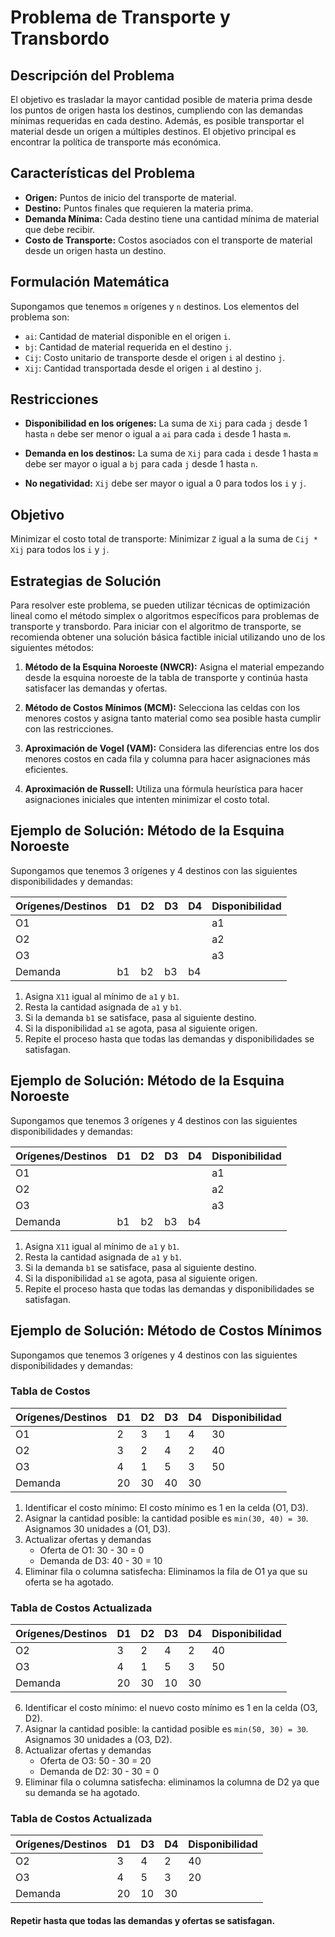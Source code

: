 # Problema de Transporte y Transbordo

## Descripción del Problema

El objetivo es trasladar la mayor cantidad posible de materia prima desde los puntos de origen hasta los destinos, cumpliendo con las demandas mínimas requeridas en cada destino. Además, es posible transportar el material desde un origen a múltiples destinos. El objetivo principal es encontrar la política de transporte más económica.

## Características del Problema

- **Origen:** Puntos de inicio del transporte de material.
- **Destino:** Puntos finales que requieren la materia prima.
- **Demanda Mínima:** Cada destino tiene una cantidad mínima de material que debe recibir.
- **Costo de Transporte:** Costos asociados con el transporte de material desde un origen hasta un destino.

## Formulación Matemática

Supongamos que tenemos `m` orígenes y `n` destinos. Los elementos del problema son:

- `ai`: Cantidad de material disponible en el origen `i`.
- `bj`: Cantidad de material requerida en el destino `j`.
- `Cij`: Costo unitario de transporte desde el origen `i` al destino `j`.
- `Xij`: Cantidad transportada desde el origen `i` al destino `j`.

## Restricciones

- **Disponibilidad en los orígenes:** La suma de `Xij` para cada `j` desde 1 hasta `n` debe ser menor o igual a `ai` para cada `i` desde 1 hasta `m`.
  
- **Demanda en los destinos:** La suma de `Xij` para cada `i` desde 1 hasta `m` debe ser mayor o igual a `bj` para cada `j` desde 1 hasta `n`.
  
- **No negatividad:** `Xij` debe ser mayor o igual a 0 para todos los `i` y `j`.

## Objetivo

Minimizar el costo total de transporte: Minimizar `Z` igual a la suma de `Cij * Xij` para todos los `i` y `j`.

## Estrategias de Solución

Para resolver este problema, se pueden utilizar técnicas de optimización lineal como el método simplex o algoritmos específicos para problemas de transporte y transbordo. Para iniciar con el algoritmo de transporte, se recomienda obtener una solución básica factible inicial utilizando uno de los siguientes métodos:

1. **Método de la Esquina Noroeste (NWCR):** 
   Asigna el material empezando desde la esquina noroeste de la tabla de transporte y continúa hasta satisfacer las demandas y ofertas.

2. **Método de Costos Mínimos (MCM):** 
   Selecciona las celdas con los menores costos y asigna tanto material como sea posible hasta cumplir con las restricciones.

3. **Aproximación de Vogel (VAM):** 
   Considera las diferencias entre los dos menores costos en cada fila y columna para hacer asignaciones más eficientes.

4. **Aproximación de Russell:**
   Utiliza una fórmula heurística para hacer asignaciones iniciales que intenten minimizar el costo total.

## Ejemplo de Solución: Método de la Esquina Noroeste

Supongamos que tenemos 3 orígenes y 4 destinos con las siguientes disponibilidades y demandas:

| Orígenes/Destinos | D1 | D2 | D3 | D4 | Disponibilidad |
|-------------------|----|----|----|----|----------------|
| O1                |    |    |    |    | a1             |
| O2                |    |    |    |    | a2             |
| O3                |    |    |    |    | a3             |
| Demanda           | b1 | b2 | b3 | b4 |                |

1. Asigna `X11` igual al mínimo de `a1` y `b1`.
2. Resta la cantidad asignada de `a1` y `b1`.
3. Si la demanda `b1` se satisface, pasa al siguiente destino.
4. Si la disponibilidad `a1` se agota, pasa al siguiente origen.
5. Repite el proceso hasta que todas las demandas y disponibilidades se satisfagan.
  
## Ejemplo de Solución: Método de la Esquina Noroeste

Supongamos que tenemos 3 orígenes y 4 destinos con las siguientes disponibilidades y demandas:

| Orígenes/Destinos | D1 | D2 | D3 | D4 | Disponibilidad |
|-------------------|----|----|----|----|----------------|
| O1                |    |    |    |    | a1             |
| O2                |    |    |    |    | a2             |
| O3                |    |    |    |    | a3             |
| Demanda           | b1 | b2 | b3 | b4 |                |

1. Asigna `X11` igual al mínimo de `a1` y `b1`.
2. Resta la cantidad asignada de `a1` y `b1`.
3. Si la demanda `b1` se satisface, pasa al siguiente destino.
4. Si la disponibilidad `a1` se agota, pasa al siguiente origen.
5. Repite el proceso hasta que todas las demandas y disponibilidades se satisfagan.
  
## Ejemplo de Solución: Método de Costos Mínimos

Supongamos que tenemos 3 orígenes y 4 destinos con las siguientes disponibilidades y demandas:

### Tabla de Costos
| Orígenes/Destinos | D1 | D2 | D3 | D4 | Disponibilidad |
|-------------------|----|----|----|----|----------------|
| O1                | 2  | 3  | 1  | 4  | 30             |
| O2                | 3  | 2  | 4  | 2  | 40             |
| O3                | 4  | 1  | 5  | 3  | 50             |
| Demanda           | 20 | 30 | 40 | 30 |                |

1. Identificar el costo mínimo: El costo mínimo es 1 en la celda (O1, D3).
2. Asignar la cantidad posible: la cantidad posible es `min(30, 40) = 30`. Asignamos 30 unidades a (O1, D3).
3. Actualizar ofertas y demandas
   - Oferta de O1: 30 - 30 = 0
   - Demanda de D3: 40 - 30 = 10
4. Eliminar fila o columna satisfecha: Eliminamos la fila de O1 ya que su oferta se ha agotado.

### Tabla de Costos Actualizada
| Orígenes/Destinos | D1 | D2 | D3 | D4 | Disponibilidad |
|-------------------|----|----|----|----|----------------|
| O2                | 3  | 2  | 4  | 2  | 40             |
| O3                | 4  | 1  | 5  | 3  | 50             |
| Demanda           | 20 | 30 | 10 | 30 |                |

6. Identificar el costo mínimo: el nuevo costo mínimo es 1 en la celda (O3, D2).
7. Asignar la cantidad posible: la cantidad posible es `min(50, 30) = 30`. Asignamos 30 unidades a (O3, D2).
8. Actualizar ofertas y demandas
   - Oferta de O3: 50 - 30 = 20
   - Demanda de D2: 30 - 30 = 0
9. Eliminar fila o columna satisfecha: eliminamos la columna de D2 ya que su demanda se ha agotado.

### Tabla de Costos Actualizada
| Orígenes/Destinos | D1 | D3 | D4 | Disponibilidad |
|-------------------|----|----|----|----------------|
| O2                | 3  | 4  | 2  | 40             |
| O3                | 4  | 5  | 3  | 20             |
| Demanda           | 20 | 10 | 30 |                |

#### Repetir hasta que todas las demandas y ofertas se satisfagan.

